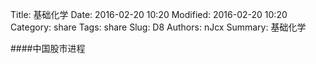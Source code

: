 Title: 基础化学
Date: 2016-02-20 10:20
Modified: 2016-02-20 10:20
Category: share
Tags: share
Slug: D8
Authors: nJcx
Summary: 基础化学


####中国股市进程

